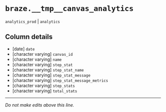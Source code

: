 # `braze.__tmp__canvas_analytics`
`analytics_prod` | `analytics`

## Column details
* [date]      `date`
* [character varying] `canvas_id`
* [character varying] `name`
* [character varying] `step_stat`
* [character varying] `step_stat_name`
* [character varying] `step_stat_message`
* [character varying] `step_stat_message_metrics`
* [character varying] `step_stats`
* [character varying] `total_stats`

-------------------------------------------------------------------------------
*Do not make edits above this line.*
